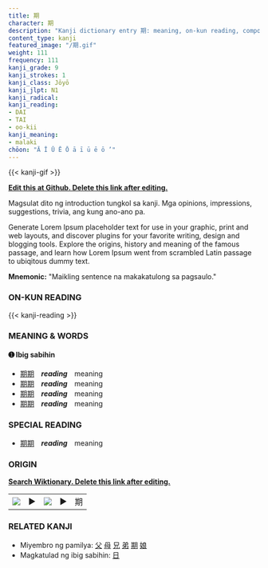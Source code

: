 ```yaml
---
title: 期
character: 期
description: "Kanji dictionary entry 期: meaning, on-kun reading, compounds, origin, related kanji"
content_type: kanji
featured_image: "/期.gif"
weight: 111
frequency: 111
kanji_grade: 9
kanji_strokes: 1
kanji_class: Jōyō
kanji_jlpt: N1
kanji_radical: 
kanji_reading: 
- DAI
- TAI
- oo-kii
kanji_meaning:
- malaki
chōon: "Ā Ī Ū Ē Ō ā ī ū ē ō ’"
---
```

[//]: # (Don't edit the line below. Kanji animated GIF code is automatically generated.)
{{< kanji-gif >}}

[//]: # (Edit below this line.)

**[Edit this at Github. Delete this link after editing.](https://github.com/tim0g/tim/tree/main/content/kanji/期/index.md)**

Magsulat dito ng introduction tungkol sa kanji. Mga opinions, impressions, suggestions, trivia, ang kung ano-ano pa.

Generate Lorem Ipsum placeholder text for use in your graphic, print and web layouts, and discover plugins for your favorite writing, design and blogging tools. Explore the origins, history and meaning of the famous passage, and learn how Lorem Ipsum went from scrambled Latin passage to ubiqitous dummy text.
 
**Mnemonic:** "Maikling sentence na makakatulong sa pagsaulo."

### ON-KUN READING

[//]: # (Don't edit the line below. ON-KUN READING code is automatically generated.)
{{< kanji-reading >}}

### MEANING & WORDS

#### ➊ **Ibig sabihin**
  - [期](../期)[期](../期)　***reading***　meaning
  - [期](../期)[期](../期)　***reading***　meaning
  - [期](../期)[期](../期)　***reading***　meaning
  - [期](../期)[期](../期)　***reading***　meaning

### SPECIAL READING
  - [期](../期)[期](../期)　***reading***　meaning

### ORIGIN

**[Search Wiktionary. Delete this link after editing.](https://wiktionary.org/wiki/期)**
<table class="kanji-table"><tr><td>
<img src="60px-期-bronze.svg.png">
</td><td>▶</td><td>
<img src="60px-期-oracle.svg.png">
</td><td>▶</td>
<td class="kanji-origin">期</td>
</tr></table>

### RELATED KANJI
- Miyembro ng pamilya: [父](../父) [母](../母) [兄](../兄) [弟](../弟) [期](../期) [娘](../娘)
- Magkatulad ng ibig sabihin: [日](../日)
